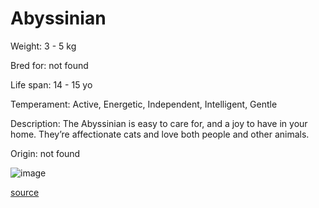 # Abyssinian

Weight: 3 - 5 kg

Bred for: not found 

Life span: 14 - 15 yo

Temperament: Active, Energetic, Independent, Intelligent, Gentle

Description: The Abyssinian is easy to care for, and a joy to have in your home. They’re affectionate cats and love both people and other animals.

Origin: not found

![image](https://cdn2.thecatapi.com/images/0XYvRd7oD.jpg)

[source](https://api.thecatapi.com/v1/breeds/abys)
